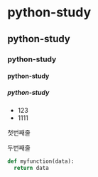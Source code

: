 # python-study
## python-study
### python-study
#### python-study
##### python-study
- 123
- 1111

첫번째줄

두번째줄

```python
def myfunction(data):
  return data
```
